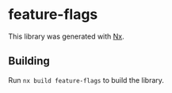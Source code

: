 # feature-flags

This library was generated with [Nx](https://nx.dev).

## Building

Run `nx build feature-flags` to build the library.
